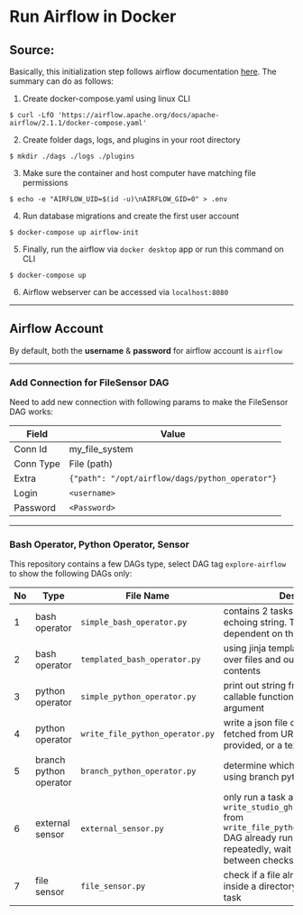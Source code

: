 # Run Airflow in Docker

## Source:

Basically, this initialization step follows airflow documentation [here](https://airflow.apache.org/docs/apache-airflow/stable/start/docker.html).
The summary can do as follows:

1. Create docker-compose.yaml using linux CLI

`$ curl -LfO 'https://airflow.apache.org/docs/apache-airflow/2.1.1/docker-compose.yaml'`

2. Create folder dags, logs, and plugins in your root directory

`$ mkdir ./dags ./logs ./plugins`

3. Make sure the container and host computer have matching file permissions

`$ echo -e "AIRFLOW_UID=$(id -u)\nAIRFLOW_GID=0" > .env`

4. Run database migrations and create the first user account

`$ docker-compose up airflow-init`

5. Finally, run the airflow via `docker desktop` app or run this command on CLI

`$ docker-compose up`

6. Airflow webserver can be accessed via `localhost:8080`

-------------

## Airflow Account

By default, both the **username** & **password** for airflow account is `airflow`

-------------

### Add Connection for FileSensor DAG
Need to add new connection with following params to make the FileSensor DAG works:

| Field | Value |
| ------ | ------ |
| Conn Id | my_file_system |
| Conn Type | File (path) |
| Extra | ```{"path": "/opt/airflow/dags/python_operator"}``` |
| Login | `<username>` |
| Password | `<Password>` |

-------------

### Bash Operator, Python Operator, Sensor
This repository contains a few DAGs type, select DAG tag `explore-airflow` to show the following DAGs only:

| No | Type | File Name | Desc |
| ------ | ------ | ------ | ------ |
| 1 | bash operator | `simple_bash_operator.py` | contains 2 tasks, simply echoing string. The 2nd task dependent on the 1st task |
| 2 | bash operator | `templated_bash_operator.py` | using jinja template to loop over files and output the file contents |
| 3 | python operator | `simple_python_operator.py` | print out string from python callable function with specified argument |
| 4 | python operator | `write_file_python_operator.py` | write a json file contains data fetched from URL if URL is provided, or a text file if not |
| 5 | branch python operator | `branch_python_operator.py` | determine which task to run using branch python operator |
| 6 | external sensor | `external_sensor.py` | only run a task after task `write_studio_ghibli_data_task` from `write_file_python_operator` DAG already run first. Run repeatedly, wait 2 minutes between checks |
| 7 | file sensor | `file_sensor.py` | check if a file already exist inside a directory before run a task |
